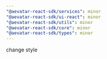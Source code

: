 ```yaml
---
"@aevatar-react-sdk/services": minor
"@aevatar-react-sdk/ui-react": minor
"@aevatar-react-sdk/utils": minor
"@aevatar-react-sdk/core": minor
"@aevatar-react-sdk/types": minor
---
```


change style
